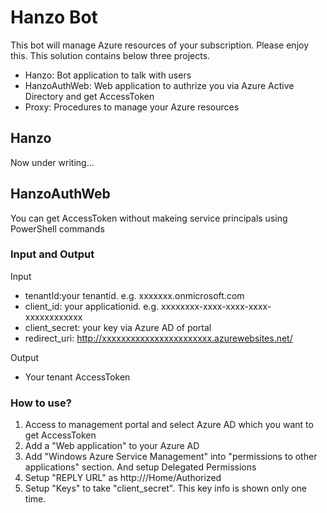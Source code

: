 # Hanzo Bot
This bot will manage Azure resources of your subscription. Please enjoy this. This solution contains below three projects.
- Hanzo: Bot application to talk with users
- HanzoAuthWeb: Web application to authrize you via Azure Active Directory and get AccessToken
- Proxy: Procedures to manage your Azure resources

## Hanzo
Now under writing...

## HanzoAuthWeb
You can get AccessToken without makeing service principals using PowerShell commands

### Input and Output
Input
- tenantId:your tenantid. e.g. xxxxxxx.onmicrosoft.com
- client_id: your applicationid. e.g. xxxxxxxx-xxxx-xxxx-xxxx-xxxxxxxxxxxx
- client_secret: your key via Azure AD of portal
- redirect_uri: http://xxxxxxxxxxxxxxxxxxxxxxx.azurewebsites.net/

Output
- Your tenant AccessToken

### How to use?

1. Access to management portal and select Azure AD which you want to get AccessToken
2. Add a "Web application" to your Azure AD
3. Add "Windows Azure Service Management" into "permissions to other applications" section. And setup Delegated Permissions
4. Setup "REPLY URL" as http://<your deplpoyment URL>/Home/Authorized
5. Setup "Keys" to take "client_secret". This key info is shown only one time.
